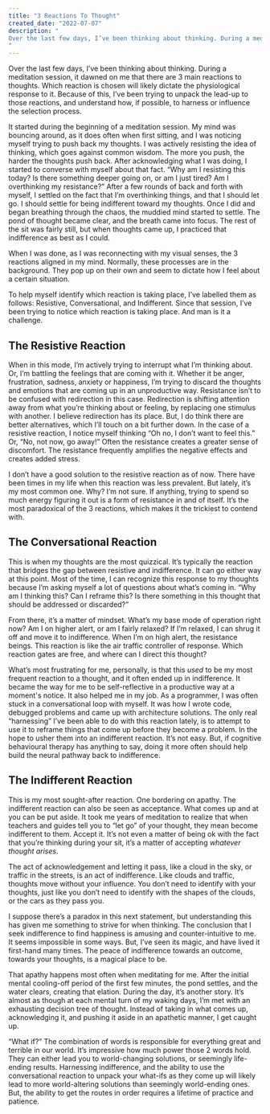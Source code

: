 ```yaml
---
title: "3 Reactions To Thought"
created_date: "2022-07-07"
description: "
Over the last few days, I’ve been thinking about thinking. During a meditation session, it dawned on me that there are 3 main reactions to thoughts. Which reaction is chosen will likely dictate the physiological response to it. Because of this, I’ve been trying to unpack the lead-up to those reactions, and understand how, if possible, to harness or influence the selection process.
"
---
```


Over the last few days, I’ve been thinking about thinking. During a meditation session, it dawned on me that there are 3 main reactions to thoughts. Which reaction is chosen will likely dictate the physiological response to it. Because of this, I’ve been trying to unpack the lead-up to those reactions, and understand how, if possible, to harness or influence the selection process.

It started during the beginning of a meditation session. My mind was bouncing around, as it does often when first sitting, and I was noticing myself trying to push back my thoughts. I was actively resisting the idea of thinking, which goes against common wisdom. The more you push, the harder the thoughts push back. After acknowledging what I was doing, I started to converse with myself about that fact. “Why am I resisting this today? Is there something deeper going on, or am I just tired? Am I overthinking my resistance?” After a few rounds of back and forth with myself, I settled on the fact that I’m overthinking things, and that I should let go. I should settle for being indifferent toward my thoughts. Once I did and began breathing through the chaos, the muddied mind started to settle. The pond of thought became clear, and the breath came into focus. The rest of the sit was fairly still, but when thoughts came up, I practiced that indifference as best as I could.

When I was done, as I was reconnecting with my visual senses, the 3 reactions aligned in my mind. Normally, these processes are in the background. They pop up on their own and seem to dictate how I feel about a certain situation.

To help myself identify which reaction is taking place, I’ve labelled them as follows: Resistive, Conversational, and Indifferent. Since that session, I’ve been trying to notice which reaction is taking place. And man is it a challenge.

## The Resistive Reaction

When in this mode, I’m actively trying to interrupt what I’m thinking about. Or, I’m battling the feelings that are coming with it. Whether it be anger, frustration, sadness, anxiety or happiness, I’m trying to discard the thoughts and emotions that are coming up in an unproductive way. Resistance isn’t to be confused with redirection in this case. Redirection is shifting attention away from what you’re thinking about or feeling, by replacing one stimulus with another. I believe redirection has its place. But, I do think there are better alternatives, which I’ll touch on a bit further down. In the case of a resistive reaction, I notice myself thinking “Oh no, I don’t want to feel this.” Or, “No, not now, go away!” Often the resistance creates a greater sense of discomfort. The resistance frequently amplifies the negative effects and creates added stress.

I don’t have a good solution to the resistive reaction as of now. There have been times in my life when this reaction was less prevalent. But lately, it’s my most common one. Why? I’m not sure. If anything, trying to spend so much energy figuring it out is a form of resistance in and of itself. It’s the most paradoxical of the 3 reactions, which makes it the trickiest to contend with.

## The Conversational Reaction

This is when my thoughts are the most quizzical. It’s typically the reaction that bridges the gap between resistive and indifference. It can go either way at this point. Most of the time, I can recognize this response to my thoughts because I’m asking myself a lot of questions about what’s coming in. “Why am I thinking this? Can I reframe this? Is there something in this thought that should be addressed or discarded?”

From there, it’s a matter of mindset. What’s my base mode of operation right now? Am I on higher alert, or am I fairly relaxed? If I’m relaxed, I can shrug it off and move it to indifference. When I’m on high alert, the resistance beings. This reaction is like the air traffic controller of response. Which reaction gates are free, and where can I direct this thought?

What’s most frustrating for me, personally, is that this *used* to be my most frequent reaction to a thought, and it often ended up in indifference. It became the way for me to be self-reflective in a productive way at a moment's notice. It also helped me in my job. As a programmer, I was often stuck in a conversational loop with myself. It was how I wrote code, debugged problems and came up with architecture solutions. The only real “harnessing” I’ve been able to do with this reaction lately, is to attempt to use it to reframe things that come up before they become a problem. In the hope to usher them into an indifferent reaction. It’s not easy. But, if cognitive behavioural therapy has anything to say, doing it more often should help build the neural pathway back to indifference.

## The Indifferent Reaction

This is my most sought-after reaction. One bordering on apathy. The indifferent reaction can also be seen as acceptance. What comes up and at you can be put aside. It took me years of meditation to realize that when teachers and guides tell you to “let go” of your thought, they mean become indifferent to them. Accept it. It’s not even a matter of being ok with the fact that you’re thinking during your sit, it’s a matter of accepting *whatever thought arises*.

The act of acknowledgement and letting it pass, like a cloud in the sky, or traffic in the streets, is an act of indifference. Like clouds and traffic, thoughts move without your influence. You don’t need to identify with your thoughts, just like you don’t need to identify with the shapes of the clouds, or the cars as they pass you.

I suppose there’s a paradox in this next statement, but understanding this has given me something to strive for when thinking. The conclusion that I seek indifference to find happiness is amusing and counter-intuitive to me. It seems impossible in some ways. But, I’ve seen its magic, and have lived it first-hand many times. The peace of indifference towards an outcome, towards your thoughts, is a magical place to be.

That apathy happens most often when meditating for me. After the initial mental cooling-off period of the first few minutes, the pond settles, and the water clears, creating that elation. During the day, it’s another story. It’s almost as though at each mental turn of my waking days, I’m met with an exhausting decision tree of thought. Instead of taking in what comes up, acknowledging it, and pushing it aside in an apathetic manner, I get caught up.

“What if?” The combination of words is responsible for everything great and terrible in our world. It’s impressive how much power those 2 words hold. They can either lead you to world-changing solutions, or seemingly life-ending results. Harnessing indifference, and the ability to use the conversational reaction to unpack your what-ifs as they come up will likely lead to more world-altering solutions than seemingly world-ending ones. But, the ability to get the routes in order requires a lifetime of practice and patience.

